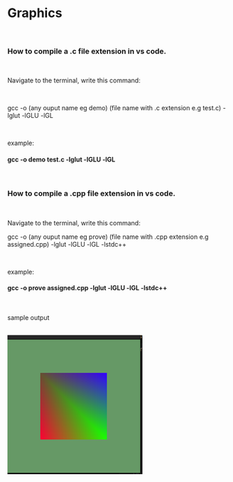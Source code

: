 # Graphics
<br>
<h3> How to compile a .c file extension in vs code.</h3>
<br>
<p>Navigate to the terminal, write this command:</p>
<br>
<p style="color: (221,432,555)">gcc -o (any ouput name eg demo) (file name with .c extension e.g test.c) -lglut -lGLU -lGL </p>
<br>
<p>example: <h4>gcc -o demo test.c -lglut -lGLU -lGL</h4></p>
<br>
<h3> How to compile a .cpp file extension in vs code.</h3>
<br>
<p>Navigate to the terminal, write this command:</p>
<p style="color: (221,432,555)">gcc -o (any ouput name eg prove) (file name with .cpp extension e.g assigned.cpp) -lglut -lGLU -lGL -lstdc++ </p>
<br>
<p>example:<h4> gcc -o prove assigned.cpp -lglut -lGLU -lGL -lstdc++</h4></p>
<br>
<p>sample output</p>
<br>
<img src="https://github.com/Bultut-yegon/Graphics/blob/main/output/quad.png">

